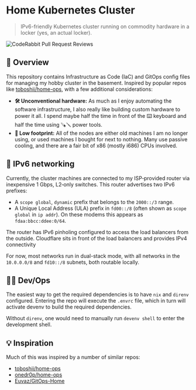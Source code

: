 # Home Kubernetes Cluster

> IPv6-friendly Kubernetes cluster running on commodity hardware in a locker (yes, an actual locker).

![CodeRabbit Pull Request Reviews](https://img.shields.io/coderabbit/prs/github/attilaolah/homelab?labelColor=171717&color=FF570A&link=https%3A%2F%2Fcoderabbit.ai&label=CodeRabbit+Reviews)

## 📖 Overview

This repository contains Infrastructure as Code (IaC) and GitOps config files for managing my hobby cluster in the
basement. Inspired by popular repos like [toboshii/home-ops], with a few additional considerations:


- **🛠️ Unconventional hardware:** As much as I enjoy automating the software infrastructure, I also really like
  building custom hardware to power it all. I spend maybe half the time in front of the ⌨️ keyboard and half the time
  using 🪚🪛 power tools.
- **🌳 Low footprint:** All of the nodes are either old machines I am no longer using, or used machines I bought for
  next to nothing. Many use passive cooling, and there are a fair bit of x86 (mostly i686) CPUs involved.

## 🚧 IPv6 networking

Currently, the cluster machines are connected to my ISP‑provided router via inexpensive 1 Gbps, L2‑only switches. This
router advertises two IPv6 prefixes:

- A `scope global`, `dynamic` prefix that belongs to the `2000::/3` range.
- A Unique Local Address (ULA) prefix in `fd00::/8` (often shown as `scope global` in `ip addr`). On these modems this
  appears as `fdaa:bbcc:ddee:0/64`.

The router has IPv6 pinholing configured to access the load balancers from the outside. Cloudflare sits in front of the
load balancers and provides IPv4 connectivity

For now, most networks run in dual-stack mode, with all networks in the `10.0.0.0/8` and `fd10::/8` subnets, both
routable locally.

## 🧑‍💻️ Dev/Ops

The easiest way to get the required dependencies is to have `nix` and `direnv` configured. Entering the repo will
execute the `.envrc` file, which in turn will activate devenv to build the required dependencies.

Without `direnv`, one would need to manually run `devenv shell` to enter the development shell.

## 💡 Inspiration

Much of this was inspired by a number of similar repos:

- [toboshii/home-ops]
- [onedr0p/home-ops](https://github.com/onedr0p/home-ops)
- [Euvaz/GitOps-Home](https://github.com/Euvaz/GitOps-Home)

[toboshii/home-ops]: https://github.com/toboshii/home-ops
